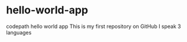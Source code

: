 # hello-world-app
codepath hello world app
This is my first repository on GitHub
I speak 3 languages
